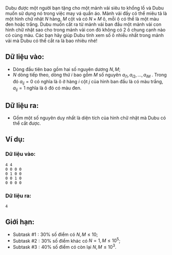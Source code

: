 <!--**<center>CSP Open Contest 2</center>**-->

Dubu được một người bạn tặng cho một mảnh vải siêu to khổng lồ và Dubu muốn sử dụng nó trong việc may vá quần áo. Mảnh vải đấy có thể miêu tả là một hình chữ nhật $N$ hàng, $M$ cột và có $N × M$ ô, mỗi ô có thể là một màu đen hoặc trắng. Dubu muốn cắt ra từ mảnh vải ban đầu một mảnh vải con hình chữ nhật sao cho trong mảnh vải con đó không có $2$ ô chung cạnh nào có cùng màu. Các bạn hãy giúp Dubu tính xem số ô nhiều nhất trong mảnh vải mà Dubu có thế cắt ra là bao nhiêu nhé!

## Dữ liệu vào:
- Dòng đầu tiên bao gồm hai số nguyên dương $N, M$;
- $N$ dòng tiếp theo, dòng thứ $i$ bao gồm $M$ số nguyên $a_{i1}, a_{i2}, …, a_{iM}$ . Trong đó $a_{ij} = 0$ có nghĩa là ô ở hàng $i$ cột $j$ của hình ban đầu là có màu trắng, $a_{ij} = 1$ nghĩa là ô đó có màu đen.

## Dữ liệu ra:
- Gồm một số nguyên duy nhất là diện tích của hình chữ nhật mà Dubu có thể cắt được.

## Ví dụ:
### Dữ liệu vào:
```
4 4
0 0 0 0
0 1 0 0
0 0 1 0
0 0 0 0
```

### Dữ liệu ra:
```
4
```

## Giới hạn:
- Subtask $\#1: 30\%$ số điểm có $N, M ≤ 10$;
- Subtask $\#2: 30\%$ số điểm khác có $N = 1, M ≤ 10^5$;
- Subtask $\#3: 40\%$ số điểm có còn lại $N, M ≤ 10^3$.